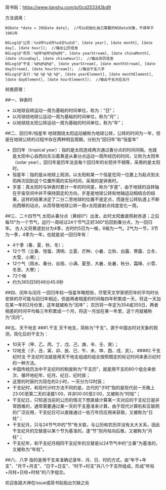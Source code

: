 简书贴：https://www.jianshu.com/p/0cd253343bd9

方法调用：
```
NSDate *date = [NSDate date];  //可以初始化自己需要的NSDate对象，不得早于1901年

NSLog(@"公历：%zd年%zd月%zd日%zd点", [date year], [date month], [date day], [date hour]);  //输出公历信息
NSLog(@"农历：%@年%@月%@%@时", [date yearStream], [date chinaMonth], [date chinaDay], [date chinaHour]);  //输出农历信息
NSLog(@"干支：%@%@%@%@", [date yearStream], [date monthStream], [date dayStream], [date hourStream]);  //输出干支八字
NSLog(@"五行：%@ %@ %@ %@", [date yearElement], [date monthElement], [date dayElement], [date hourElement]);  //输出干支对应五行
```

转换原理：

##一、钟表时
* 以地球自转运动一周为基础的时间单位，称为：“日”；
* 以月球绕地球公运动一周为基础的时间单位，称为“月”；
* 以地球绕太阳公转运动一周为基础的时间单位，称为“年”；


##二、回归年/恒星年
地球围绕太阳运动被称为地球公转，公转的时间为一年，但是在地球公转的过程中存在两种明显周期，分别为“回归年”和“恒星年”
* 回归年（tropical year）：指的是太阳连续两次通过春分点的时间间隔，也就是太阳中心自西向东沿着黄道从春分点运动一周所经历的时间，又称为太阳年（solar year），回归年是历年法且每个回归年的长短并不相等，采用的是太阳时。
* 恒星年：指的是从地球上观测，以太阳和某一个恒星在同一位置上为起点到太阳再次回到这个位置所需的实际时间，采用的是钟表时。
* 岁差：真太阳时与钟表时累计一年的时间差，称为“岁差”，由于地球的自转轴在宇宙空间中并不保持固定的方向，岁差是地球公转和地轴运动相结合的结果，这样的结果决定了二分二至地球的位置不是定点，而是在公转轨道上不断向西移的动点，从而导致地球公转一周≠太阳直射点纬度变化一周。

##三、二十四节气
太阳从春分点（黄经0°）出发，此时太阳垂直照射赤道；之后每15°为一个节气，运行一周经过24个节气正好360°后回到春分点，为一回归年。
古人又将黄道划分为4季，古时约5日为一候，6候为一气，2气为一节，3节为一季，4季为一年。也就是说一回归年有：
* 4个季（春、夏、秋、冬）；
* 12个节（立春、惊蛰、清明、立夏、芒种、小暑、立秋、白露、寒露、立冬、大雪、小寒）；
* 12个气（雨水、春分、谷雨、小满、夏至、大暑、处暑、秋分、霜降、小雪、冬至、大寒）；
* 72个候
* 约为365日5时48分45.6秒

##四、闰年与闰月
一回归年较一恒星年略短些，尽管天文学家把历年的平均时长安排的尽可能与回归年相近，但是两者相差的时间每四年积累成一天，将这一天加在某一年的2月份里，这年就被称为“闰年”；
农历将一年定为354或355日，两者相差的时间平均每三年积累成一个月，将这一月加在某一年里，这个月就被称为“闰月”。

##五、天干地支
###1.干支
天干地支，简称为“干支”。源于中国古时对天象的观测，简化后的干支为：
* 10天干（甲、乙、丙、丁、戊、己、庚、辛、壬、癸）；
* 12地支（子、丑、寅、卯、辰、巳、午、未、申、酉、戌、亥）。
####2.干支纪时法
干支纪时法就是用天干地支组成的组合按照既定的标记时间来表示纪时的一种方法。
* 中国传统历法中干支纪时的制度称为“干支历”，就是用干支的60个组合来依次、循环地纪年、纪月、纪日、纪时辰；
* 这里的时辰约为现在的2小时，一天分为12时辰；
* 干支纪时，和现代计时方法不同的是，古代的“子时”指的是现代前一天晚上23:00至第二天的凌晨1:00，并非00:00至2:00，又被称为“时柱”；
* 干支纪日，只知道当前的公历的情况下想直接计算某一天对应的干支纪日是非常困难的，通常需要通过某一天的干支基准来计算，由于现代计算机和互联网的广泛应用，干支纪日可以直接通过一些万年历应用来获取，又被称为“日柱”；
* 干支纪月，只与24节气中的“节”有关联，与公历和农历并没有太大关系，因此干支纪月的交替是以某个节为基准的，逢“节”则月柱向后推，又被称为“月柱”；
* 干支纪年，和干支纪月相同干支纪年的交替是以24节气中的“立春”为基准的，又被称为“年柱”。

##六、八字
指的是用干支来准确记录年、月、日、时的方式，由“年干+年支”、“月干+月支”、“日干+日支”、“时干+时支”共八个干支所组成，形成“年柱+月柱+日柱+时柱”的八字组合。





欢迎各路大神在issue或简书贴指出欠缺之处

